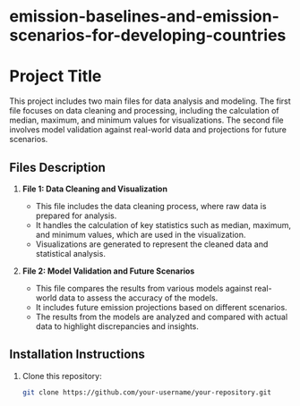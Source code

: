 # emission-baselines-and-emission-scenarios-for-developing-countries
# Project Title

This project includes two main files for data analysis and modeling. The first file focuses on data cleaning and processing, including the calculation of median, maximum, and minimum values for visualizations. The second file involves model validation against real-world data and projections for future scenarios.

## Files Description

1. **File 1: Data Cleaning and Visualization**
   - This file includes the data cleaning process, where raw data is prepared for analysis.
   - It handles the calculation of key statistics such as median, maximum, and minimum values, which are used in the visualization.
   - Visualizations are generated to represent the cleaned data and statistical analysis.

2. **File 2: Model Validation and Future Scenarios**
   - This file compares the results from various models against real-world data to assess the accuracy of the models.
   - It includes future emission projections based on different scenarios.
   - The results from the models are analyzed and compared with actual data to highlight discrepancies and insights.

## Installation Instructions

1. Clone this repository:
   ```bash
   git clone https://github.com/your-username/your-repository.git
